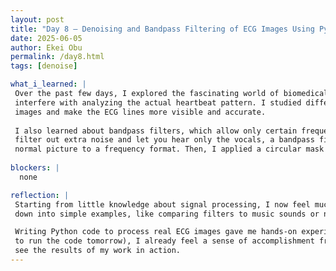 ```yaml
---
layout: post
title: "Day 8 – Denoising and Bandpass Filtering of ECG Images Using Python"
date: 2025-06-05
author: Ekei Obu 
permalink: /day8.html
tags: [denoise]

what_i_learned: |
 Over the past few days, I explored the fascinating world of biomedical signal processing, focusing on ECG (electrocardiogram) image data. I learned that ECG images often contain noise—unwanted marks or signals that can 
 interfere with analyzing the actual heartbeat pattern. I studied different denoising techniques like Gaussian Blur, Median Filtering, and Thresholding using Python and OpenCV to fix this. These tools helped me clean up the 
 images and make the ECG lines more visible and accurate.
 
 I also learned about bandpass filters, which allow only certain frequency signals to pass through—specifically, not too low and not too high. I understood this concept by comparing it to music: just like how headphones can 
 filter out extra noise and let you hear only the vocals, a bandpass filter focuses on the useful part of the ECG signal. I applied this filter using something called the Fourier Transform, which changes the image from a 
 normal picture to a frequency format. Then, I applied a circular mask to filter the frequency and converted the image back to normal to see the cleaned result.
  
blockers: |
  none  

reflection: |
 Starting from little knowledge about signal processing, I now feel much more confident working with ECG data. At first, terms like bandpass, frequency domain, and denoising felt like a foreign language. But breaking things 
 down into simple examples, like comparing filters to music sounds or noise to birthday party distractions, helped me understand them better and made learning less intimidating.

 Writing Python code to process real ECG images gave me hands-on experience and a better grasp of how biomedical data is prepared for analysis. Although I haven’t yet seen the final output of the denoised images (since I plan 
 to run the code tomorrow), I already feel a sense of accomplishment from building the logic behind it. This process has shown me how coding and healthcare can connect in powerful ways, and I’m excited to keep learning and 
 see the results of my work in action.
---
```

